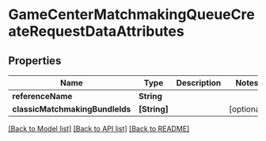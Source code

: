 # GameCenterMatchmakingQueueCreateRequestDataAttributes

## Properties
Name | Type | Description | Notes
------------ | ------------- | ------------- | -------------
**referenceName** | **String** |  | 
**classicMatchmakingBundleIds** | **[String]** |  | [optional] 

[[Back to Model list]](../README.md#documentation-for-models) [[Back to API list]](../README.md#documentation-for-api-endpoints) [[Back to README]](../README.md)


